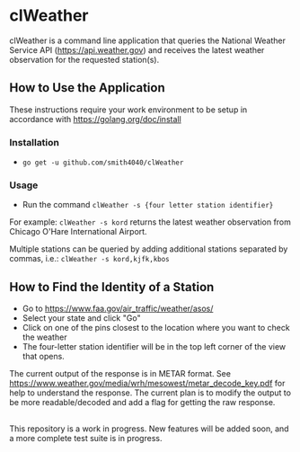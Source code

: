 # clWeather
clWeather is a command line application that queries the National Weather Service API (https://api.weather.gov) and receives the latest weather observation for the requested station(s).  

## How to Use the Application 
These instructions require your work environment to be setup in accordance with https://golang.org/doc/install

### Installation

* `go get -u github.com/smith4040/clWeather`

### Usage

* Run the command `clWeather -s {four letter station identifier}` 

For example: `clWeather -s kord` returns the latest weather observation from Chicago O'Hare International Airport.

Multiple stations can be queried by adding additional stations separated by commas, i.e.: `clWeather -s kord,kjfk,kbos`

## How to Find the Identity of a Station
* Go to https://www.faa.gov/air_traffic/weather/asos/
* Select your state and click "Go"
* Click on one of the pins closest to the location where you want to check the weather
* The four-letter station identifier will be in the top left corner of the view that opens.

The current output of the response is in METAR format. See https://www.weather.gov/media/wrh/mesowest/metar_decode_key.pdf for help to understand the response. The current plan is to modify the output to be more readable/decoded and add a flag for getting the raw response. 

##
This repository is a work in progress. New features will be added soon, and a more complete test suite is in progress. 
